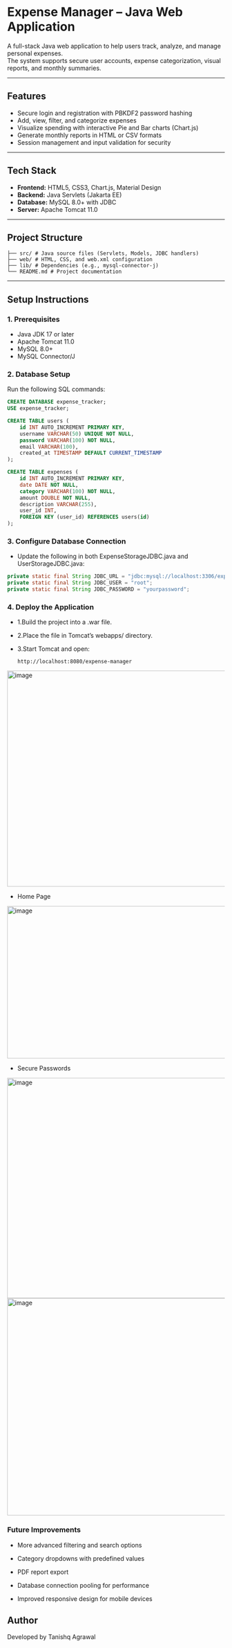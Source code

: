 # Expense Manager – Java Web Application  

A full-stack Java web application to help users track, analyze, and manage personal expenses.  
The system supports secure user accounts, expense categorization, visual reports, and monthly summaries.  

---

## Features  
- Secure login and registration with PBKDF2 password hashing  
- Add, view, filter, and categorize expenses  
- Visualize spending with interactive Pie and Bar charts (Chart.js)  
- Generate monthly reports in HTML or CSV formats  
- Session management and input validation for security  

---

## Tech Stack  
- **Frontend:** HTML5, CSS3, Chart.js, Material Design  
- **Backend:** Java Servlets (Jakarta EE)  
- **Database:** MySQL 8.0+ with JDBC  
- **Server:** Apache Tomcat 11.0  

---

## Project Structure  
```
├── src/ # Java source files (Servlets, Models, JDBC handlers)
├── web/ # HTML, CSS, and web.xml configuration
├── lib/ # Dependencies (e.g., mysql-connector-j)
└── README.md # Project documentation
```

---

## Setup Instructions  

### 1. Prerequisites  
- Java JDK 17 or later  
- Apache Tomcat 11.0  
- MySQL 8.0+  
- MySQL Connector/J  

### 2. Database Setup  
Run the following SQL commands:  

```sql
CREATE DATABASE expense_tracker;
USE expense_tracker;

CREATE TABLE users (
    id INT AUTO_INCREMENT PRIMARY KEY,
    username VARCHAR(50) UNIQUE NOT NULL,
    password VARCHAR(100) NOT NULL,
    email VARCHAR(100),
    created_at TIMESTAMP DEFAULT CURRENT_TIMESTAMP
);

CREATE TABLE expenses (
    id INT AUTO_INCREMENT PRIMARY KEY,
    date DATE NOT NULL,
    category VARCHAR(100) NOT NULL,
    amount DOUBLE NOT NULL,
    description VARCHAR(255),
    user_id INT,
    FOREIGN KEY (user_id) REFERENCES users(id)
);

```
### 3. Configure Database Connection

- Update the following in both ExpenseStorageJDBC.java and UserStorageJDBC.java:

```java
private static final String JDBC_URL = "jdbc:mysql://localhost:3306/expense_tracker";
private static final String JDBC_USER = "root";
private static final String JDBC_PASSWORD = "yourpassword";
```
### 4. Deploy the Application

- 1.Build the project into a .war file.

- 2.Place the file in Tomcat’s webapps/ directory.

- 3.Start Tomcat and open:
  ```
  http://localhost:8080/expense-manager

<img width="940" height="499" alt="image" src="https://github.com/user-attachments/assets/9cd0675d-b41d-44e6-985e-76d4ec6048b3" />

- Home Page
  

<img width="940" height="352" alt="image" src="https://github.com/user-attachments/assets/281955d6-339a-4360-9bd9-bb08bdd2f8e0" />

- Secure Passwords

<img width="940" height="509" alt="image" src="https://github.com/user-attachments/assets/5f53103e-e7c2-4dc9-bd5f-0e0a66e74179" />
<img width="940" height="502" alt="image" src="https://github.com/user-attachments/assets/da3bfb66-fb29-4d35-ba2e-fd1b5d4e65dc" />


### Future Improvements

- More advanced filtering and search options

- Category dropdowns with predefined values

- PDF report export

- Database connection pooling for performance

- Improved responsive design for mobile devices

## Author

Developed by Tanishq Agrawal

